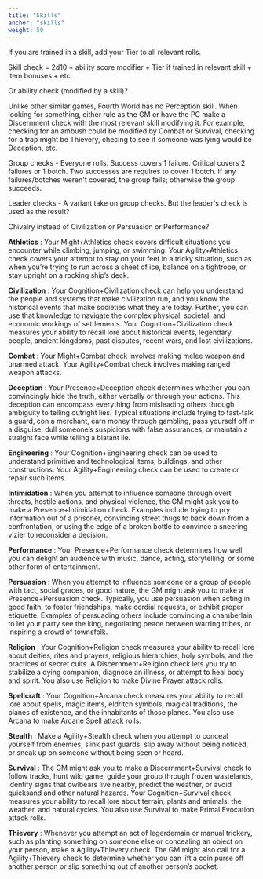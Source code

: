 ```yaml
---
title: "Skills"
anchor: "skills"
weight: 50
---
```


If you are trained in a skill, add your Tier to all relevant rolls.

Skill check = 2d10 + ability score modifier + Tier if trained in relevant skill + item bonuses + etc.

Or ability check (modified by a skill)?

Unlike other similar games, Fourth World has no Perception skill. When looking for something, either rule as the GM or have the PC make a Discernment check with the most relevant skill modifying it. For example, checking for an ambush could be modified by Combat or Survival, checking for a trap might be Thievery, checing to see if someone was lying would be Deception, etc.

Group checks - Everyone rolls. Success covers 1 failure. Critical covers 2 failures or 1 botch. Two successes are requires to cover 1 botch. If any failures/botches weren't covered, the group fails; otherwise the group succeeds.

Leader checks - A variant take on group checks. But the leader's check is used as the result?

Chivalry instead of Civilization or Persuasion or Performance?

**Athletics**
: Your Might+Athletics check covers difficult situations you encounter while climbing, jumping, or swimming. Your Agility+Athletics check covers your attempt to stay on your feet in a tricky situation, such as when you’re trying to run across a sheet of ice, balance on a tightrope, or stay upright on a rocking ship’s deck.

**Civilization**
: Your Cognition+Civilization check can help you understand the people and systems that make civilization run, and you know the historical events that make societies what they are today. Further, you can use that knowledge to navigate the complex physical, societal, and economic workings of settlements. Your Cognition+Civilization check measures your ability to recall lore about historical events, legendary people, ancient kingdoms, past disputes, recent wars, and lost civilizations.

**Combat**
: Your Might+Combat check involves making melee weapon and unarmed attack. Your Agility+Combat check involves making ranged weapon attacks.

**Deception**
: Your Presence+Deception check determines whether you can convincingly hide the truth, either verbally or through your actions. This deception can encompass everything from misleading others through ambiguity to telling outright lies. Typical situations include trying to fast-talk a guard, con a merchant, earn money through gambling, pass yourself off in a disguise, dull someone’s suspicions with false assurances, or maintain a straight face while telling a blatant lie.

**Engineering**
: Your Cognition+Engineering check can be used to understand primitive and technological items, buildings, and other constructions. Your Agility+Engineering check can be used to create or repair such items.

**Intimidation**
: When you attempt to influence someone through overt threats, hostile actions, and physical violence, the GM might ask you to make a Presence+Intimidation check. Examples include trying to pry information out of a prisoner, convincing street thugs to back down from a confrontation, or using the edge of a broken bottle to convince a sneering vizier to reconsider a decision.

**Performance**
: Your Presence+Performance check determines how well you can delight an audience with music, dance, acting, storytelling, or some other form of entertainment.

**Persuasion**
: When you attempt to influence someone or a group of people with tact, social graces, or good nature, the GM might ask you to make a Presence+Persuasion check. Typically, you use persuasion when acting in good faith, to foster friendships, make cordial requests, or exhibit proper etiquette. Examples of persuading others include convincing a chamberlain to let your party see the king, negotiating peace between warring tribes, or inspiring a crowd of townsfolk.

**Religion**
: Your Cognition+Religion check measures your ability to recall lore about deities, rites and prayers, religious hierarchies, holy symbols, and the practices of secret cults. A Discernment+Religion check lets you try to stabilize a dying companion, diagnose an illness, or attempt to heal body and spirit. You also use Religion to make Divine Prayer attack rolls.

**Spellcraft**
: Your Cognition+Arcana check measures your ability to recall lore about spells, magic items, eldritch symbols, magical traditions, the planes of existence, and the inhabitants of those planes. You also use Arcana to make Arcane Spell attack rolls.

**Stealth**
: Make a Agility+Stealth check when you attempt to conceal yourself from enemies, slink past guards, slip away without being noticed, or sneak up on someone without being seen or heard.

**Survival**
: The GM might ask you to make a Discernment+Survival check to follow tracks, hunt wild game, guide your group through frozen wastelands, identify signs that owlbears live nearby, predict the weather, or avoid quicksand and other natural hazards. Your Cognition+Survival check measures your ability to recall lore about terrain, plants and animals, the weather, and natural cycles. You also use Survival to make Primal Evocation attack rolls.

**Thievery**
: Whenever you attempt an act of legerdemain or manual trickery, such as planting something on someone else or concealing an object on your person, make a Agility+Thievery check. The GM might also call for a Agility+Thievery check to determine whether you can lift a coin purse off another person or slip something out of another person’s pocket.

